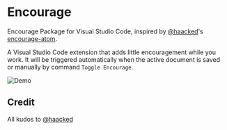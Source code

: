 # Encourage
Encourage Package for Visual Studio Code, inspired by [@haacked](https://github.com/Haacked)'s [encourage-atom](https://github.com/Haacked/encourage-atom).

A Visual Studio Code extension that adds little encouragement while you work. It will be triggered automatically when the active document is saved or manually by command `Toggle Encourage`.

![Demo](https://raw.githubusercontent.com/rebornix/vscode-encourage/master/images/demo.PNG)

## Credit
All kudos to [@haacked](https://github.com/Haacked)
